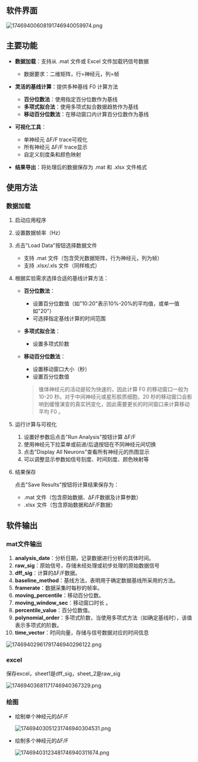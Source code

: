 ## 软件界面

![17469400608191746940059974.png](https://fastly.jsdelivr.net/gh/Achuan-2/PicBed@pic/assets/17469400608191746940059974.png)

## 主要功能

- **数据加载**：支持从 .mat 文件或 Excel 文件加载钙信号数据

  - 数据要求：二维矩阵，行=神经元，列=帧
- **灵活的基线计算**：提供多种基线 F0 计算方法

  - **百分位数法**：使用指定百分位数作为基线
  - **多项式拟合法**：使用多项式拟合数据趋势作为基线
  - **移动百分位数法**：在移动窗口内计算百分位数作为基线
- **可视化工具**：

  - 单神经元 ΔF/F trace可视化
  - 所有神经元 ΔF/F trace显示
  - 自定义刻度条和颜色映射
- **结果导出**：将处理后的数据保存为 .mat 和 .xlsx 文件格式

## 使用方法

### 数据加载

1. 启动应用程序
2. 设置数据帧率（Hz）
3. 点击"Load Data"按钮选择数据文件

    - 支持 .mat 文件（包含荧光数据矩阵，行为神经元，列为帧）
    - 支持 .xlsx/.xls 文件（同样格式）
4. 根据实验需求选择合适的基线计算方法：

    - **百分位数法**：

      - 设置百分位数值（如"10:20"表示10%-20%的平均值，或单一值如"20"）
      - 可选择指定基线计算的时间范围
    - **多项式拟合法**：

      - 设置多项式阶数
    - **移动百分位数法**：

      - 设置移动窗口大小（秒）
      - 设置百分位数值

      > 锥体神经元的活动是较为快速的，因此计算 F0 的移动窗口一般为 10-20 秒。对于中间神经元或星形胶质细胞，20 秒的移动窗口会影响到缓慢演变的真实钙变化，因此需要更长的时间窗口来计算移动平均 F0 。
      >
5. 运行计算与可视化

    1. 设置好参数后点击"Run Analysis"按钮计算 ΔF/F
    2. 使用神经元下拉菜单或前进/后退按钮在不同神经元间切换
    3. 点击"Display All Neurons"查看所有神经元的热图显示
    4. 可以调整显示参数如信号刻度、时间刻度、颜色映射等
6. 结果保存

    点击"Save Results"按钮将计算结果保存为：

    - .mat 文件（包含原始数据、ΔF/F数据及计算参数）
    - .xlsx 文件（包含原始数据和ΔF/F数据）

## 软件输出

### mat文件输出

1. **analysis_date**：分析日期，记录数据进行分析的具体时间。
2. **raw_sig**：原始信号，存储未经处理或初步处理的原始数据信号
3. **dff_sig**：计算的ΔF/F数据。
4. **baseline_method**：基线方法，表明用于确定数据基线所采用的方法。
5. **framerate**：数据采集时每秒的帧率。
6. **moving_percentile**：移动百分位数。
7. **moving_window_sec**：移动窗口时长 。
8. **percentile_value**：百分位数值。
9. **polynomial_order**：多项式阶数，当使用多项式方法（如确定基线时），该值表示多项式的阶数。
10. **time_vector**：时间向量，存储与信号数据对应的时间信息

![17469402961791746940296122.png](https://fastly.jsdelivr.net/gh/Achuan-2/PicBed@pic/assets/17469402961791746940296122.png)

### excel

保存excel，sheet1是dff_sig，sheet_2是raw_sig

![17469403681171746940367329.png](https://fastly.jsdelivr.net/gh/Achuan-2/PicBed@pic/assets/17469403681171746940367329.png)

### 绘图

- 绘制单个神经元的ΔF/F

  ![17469403051231746940304531.png](https://fastly.jsdelivr.net/gh/Achuan-2/PicBed@pic/assets/17469403051231746940304531.png)
- 绘制多个神经元的ΔF/F

  ![17469403123481746940311674.png](https://fastly.jsdelivr.net/gh/Achuan-2/PicBed@pic/assets/17469403123481746940311674.png)